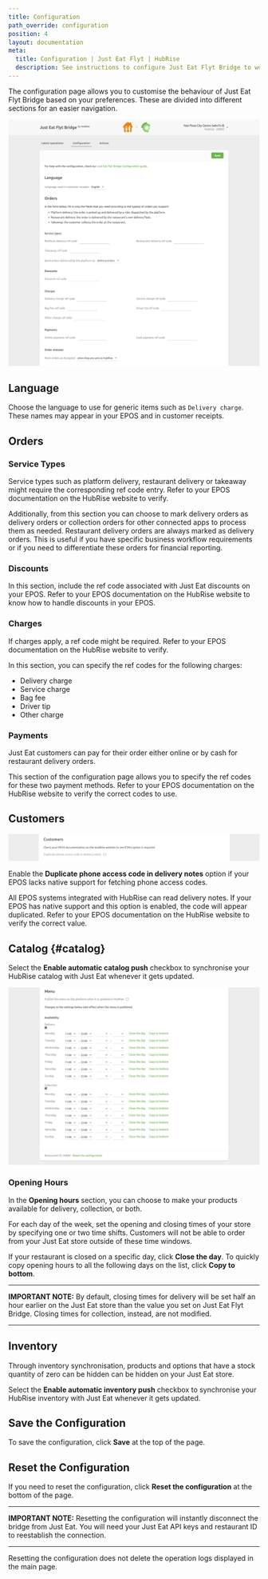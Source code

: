 ```yaml
---
title: Configuration
path_override: configuration
position: 4
layout: documentation
meta:
  title: Configuration | Just Eat Flyt | HubRise
  description: See instructions to configure Just Eat Flyt Bridge to work seamlessly with Just Eat and your EPOS or other apps connected to HubRise. Configuration is simple.
---
```


The configuration page allows you to customise the behaviour of Just Eat Flyt Bridge based on your preferences.
These are divided into different sections for an easier navigation.

![Just Eat Flyt Bridge configuration page](./images/011-just-eat-configuration-page-cropped.png)

## Language

Choose the language to use for generic items such as `Delivery charge`. These names may appear in your EPOS and in customer receipts.

## Orders

### Service Types

Service types such as platform delivery, restaurant delivery or takeaway might require the corresponding ref code entry. Refer to your EPOS documentation on the HubRise website to verify.

Additionally, from this section you can choose to mark delivery orders as delivery orders or collection orders for other connected apps to process them as needed. Restaurant delivery orders are always marked as delivery orders. This is useful if you have specific business workflow requirements or if you need to differentiate these orders for financial reporting.

### Discounts

In this section, include the ref code associated with Just Eat discounts on your EPOS.
Refer to your EPOS documentation on the HubRise website to know how to handle discounts in your EPOS.

### Charges

If charges apply, a ref code might be required. Refer to your EPOS documentation on the HubRise website to verify.

In this section, you can specify the ref codes for the following charges:

- Delivery charge
- Service charge
- Bag fee
- Driver tip
- Other charge

### Payments

Just Eat customers can pay for their order either online or by cash for restaurant delivery orders.

This section of the configuration page allows you to specify the ref codes for these two payment methods. Refer to your EPOS documentation on the HubRise website to verify the correct codes to use.

## Customers

![Just Eat Flyt Bridge configuration page, Customers section](./images/013-configuration-page-customers.png)

Enable the **Duplicate phone access code in delivery notes** option if your EPOS lacks native support for fetching phone access codes.

All EPOS systems integrated with HubRise can read delivery notes. If your EPOS has native support and this option is enabled, the code will appear duplicated. Refer to your EPOS documentation on the HubRise website to verify the correct value.

## Catalog {#catalog}

Select the **Enable automatic catalog push** checkbox to synchronise your HubRise catalog with Just Eat whenever it gets updated.

![Just Eat Flyt Bridge configuration page, Catalog section](./images/012-just-eat-configuration-page-menu.png)

### Opening Hours

In the **Opening hours** section, you can choose to make your products available for delivery, collection, or both.

For each day of the week, set the opening and closing times of your store by specifying one or two time shifts. Customers will not be able to order from your Just Eat store outside of these time windows.

If your restaurant is closed on a specific day, click **Close the day**.
To quickly copy opening hours to all the following days on the list, click **Copy to bottom**.

---

**IMPORTANT NOTE:** By default, closing times for delivery will be set half an hour earlier on the Just Eat store than the value you set on Just Eat Flyt Bridge. Closing times for collection, instead, are not modified.

---

## Inventory

Through inventory synchronisation, products and options that have a stock quantity of zero can be hidden can be hidden on your Just Eat store.

Select the **Enable automatic inventory push** checkbox to synchronise your HubRise inventory with Just Eat whenever it gets updated.

## Save the Configuration

To save the configuration, click **Save** at the top of the page.

## Reset the Configuration

If you need to reset the configuration, click **Reset the configuration** at the bottom of the page.

---

**IMPORTANT NOTE:** Resetting the configuration will instantly disconnect the bridge from Just Eat. You will need your Just Eat API keys and restaurant ID to reestablish the connection.

---

Resetting the configuration does not delete the operation logs displayed in the main page.
